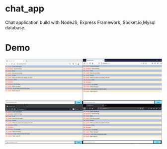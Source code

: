 # chat_app
Chat application build with NodeJS, Express Framework, Socket.io,Mysql database.
# Demo
![alt](https://raw.githubusercontent.com/tiennvn/chat_app/master/Demo.PNG)
